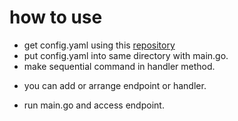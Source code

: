 # how to use
* get config.yaml using this [repository](https://github.com/NaoyaTabakomori/dump-remo-signals)
* put config.yaml into same directory with main.go.
* make sequential command in handler method.
 - you can add or arrange endpoint or handler.
* run main.go and access endpoint.
